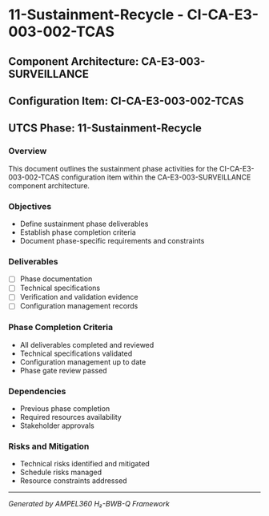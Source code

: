# 11-Sustainment-Recycle - CI-CA-E3-003-002-TCAS

## Component Architecture: CA-E3-003-SURVEILLANCE
## Configuration Item: CI-CA-E3-003-002-TCAS
## UTCS Phase: 11-Sustainment-Recycle

### Overview
This document outlines the sustainment phase activities for the CI-CA-E3-003-002-TCAS configuration item within the CA-E3-003-SURVEILLANCE component architecture.

### Objectives
- Define sustainment phase deliverables
- Establish phase completion criteria
- Document phase-specific requirements and constraints

### Deliverables
- [ ] Phase documentation
- [ ] Technical specifications
- [ ] Verification and validation evidence
- [ ] Configuration management records

### Phase Completion Criteria
- All deliverables completed and reviewed
- Technical specifications validated
- Configuration management up to date
- Phase gate review passed

### Dependencies
- Previous phase completion
- Required resources availability
- Stakeholder approvals

### Risks and Mitigation
- Technical risks identified and mitigated
- Schedule risks managed
- Resource constraints addressed

---
*Generated by AMPEL360 H₂-BWB-Q Framework*
